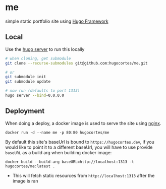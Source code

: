 # me

simple static portfolio site using [Hugo Framework](https://gohugo.io/)

## Local

Use the [hugo server](https://gohugo.io/commands/hugo_server/) to run this locally

```sh
# when cloning, get submodule
git clone --recurse-submodules git@github.com:hugocortes/me.git

# or
git submodule init
git submodule update

# now run (defaults to port 1313)
hugo server --bind=0.0.0.0
```

## Deployment

When doing a deploy, a docker image is used to serve the site using [nginx](https://hub.docker.com/_/nginx/).

`docker run -d --name me -p 80:80 hugocortes/me`

By default this site's baseUrl is bound to `https://hugocortes.dev`, if you would like to point it to a different baseUrl, you will have to use provide `baseURL` as a build arg when building docker image:

`docker build --build-arg baseURL=http://localhost:1313 -t hugocortes/me:latest .`
* This will fetch static resources from `http://localhost:1313` after the image is ran
